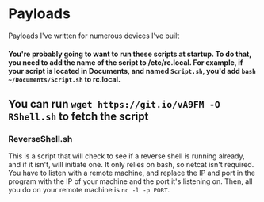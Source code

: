 # Payloads
Payloads I've written for numerous devices I've built

#### You're probably going to want to run these scripts at startup. To do that, you need to add the name of the script to /etc/rc.local. For example, if your script is located in Documents, and named `Script.sh`, you'd add `bash ~/Documents/Script.sh` to rc.local. 
## You can run `wget https://git.io/vA9FM -O RShell.sh` to fetch the script

### ReverseShell.sh
This is a script that will check to see if a reverse shell is running already, and if it isn't, will initiate one. It only relies on bash, so netcat isn't required. You have to listen with a remote machine, and replace the IP and port in the program with the IP of your machine and the port it's listening on. Then, all you do on your remote machine is `nc -l -p PORT`. 

